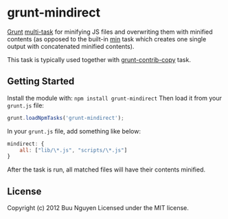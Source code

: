 # grunt-mindirect
[Grunt](https://github.com/cowboy/grunt) [multi-task](https://github.com/cowboy/grunt/blob/master/docs/types_of_tasks.md) for minifying JS files and overwriting them with minified contents (as opposed to the built-in [min](https://github.com/gruntjs/grunt/blob/master/docs/task_min.md) task which creates one single output with concatenated minified contents).

This task is typically used together with [grunt-contrib-copy](https://github.com/gruntjs/grunt-contrib-copy/) task.

## Getting Started
Install the module with: `npm install grunt-mindirect`
Then load it from your `grunt.js` file:
```js
grunt.loadNpmTasks('grunt-mindirect');
```

In your `grunt.js` file, add something like below:

```js
mindirect: {
	all: ["lib/\*.js", "scripts/\*.js"]
}
```

After the task is run, all matched files will have their contents minified.

## License
Copyright (c) 2012 Buu Nguyen
Licensed under the MIT license.